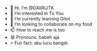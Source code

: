 - 👋 Hi, I’m @DAliRIJTK
- 👀 I’m interested in To You
- 🌱 I’m currently learning Gitot
- 💞️ I’m looking to collaborate on my food
- 📫 How to reach me is too
- 😄 Pronouns: babeh aja
- ⚡ Fun fact: aku lucu banget


<!---
DAliRIJTK/DAliRIJTK is a ✨ special ✨ repository because its `README.md` (this file) appears on your GitHub profile.
You can click the Preview link to take a look at your changes.
--->

